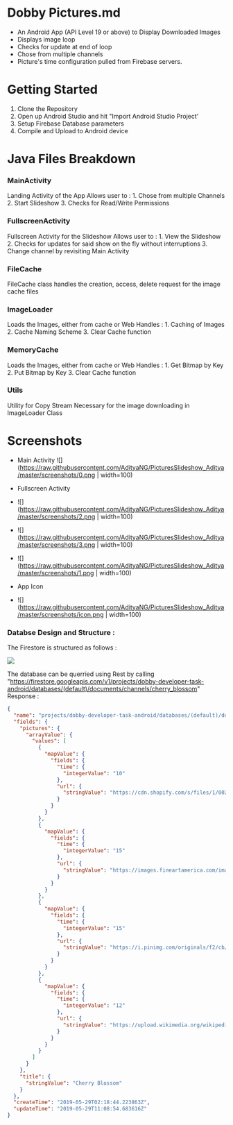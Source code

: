 # Dobby Pictures.md
- An Android App (API Level 19 or above) to Display Downloaded Images
- Displays image loop
- Checks for update at end of loop
- Chose from multiple channels
- Picture's time configuration pulled from Firebase servers.

# Getting Started
1. Clone the Repository
2. Open up Android Studio and hit "Import Android Studio Project'
3. Setup Firebase Database parameters
4. Compile and Upload to Android device


# Java Files Breakdown
### MainActivity
Landing Activity of the App
  Allows user to :
       1. Chose from multiple Channels
       2. Start Slideshow
       3. Checks for Read/Write Permissions
### FullscreenActivity
Fullscreen Activity for the Slideshow
 Allows user to :
       1. View the Slideshow
       2. Checks for updates for said show on the fly without interruptions
       3. Change channel by revisiting Main Activity

### FileCache
FileCache class handles the creation, access, delete request for the image cache files

### ImageLoader
Loads the Images, either from cache or Web
 Handles :
       1. Caching of Images
       2. Cache Naming Scheme
       3. Clear Cache function

### MemoryCache
Loads the Images, either from cache or Web
  Handles :
       1. Get Bitmap by Key
       2. Put Bitmap by Key
       3. Clear Cache function
### Utils
Utility for Copy Stream
 Necessary for the image downloading in ImageLoader Class
# Screenshots
- Main Activity
![](https://raw.githubusercontent.com/AdityaNG/PicturesSlideshow_Aditya/master/screenshots/0.png | width=100)

- Fullscreen Activity
- ![](https://raw.githubusercontent.com/AdityaNG/PicturesSlideshow_Aditya/master/screenshots/2.png | width=100)
- ![](https://raw.githubusercontent.com/AdityaNG/PicturesSlideshow_Aditya/master/screenshots/3.png | width=100)
- ![](https://raw.githubusercontent.com/AdityaNG/PicturesSlideshow_Aditya/master/screenshots/1.png | width=100)


- App Icon
- ![](https://raw.githubusercontent.com/AdityaNG/PicturesSlideshow_Aditya/master/screenshots/icon.png | width=100)


### Databse Design and Structure :
The Firestore is structured as follows : 

![](https://ucb0564f6dcc1af9b354966c5694.previews.dropboxusercontent.com/p/thumb/AAdorveg-v6LE_jIWOHh7wNkhFLYbT3W-4wM0U2aLvn_DWW9NaCtRUe6SxnFdo-vhrHlas1m7VDfSDJ6olSdOvaA4-faOrm3Xc8gtWLfZo268RLE90E-J2OkuME0AzpFu8BwHWUnz8N6iv2HvdT7WWz3JigsDlBkOtFz-W9rNMEr6OKWNxR-uJRD-kKryqORYnSdQH3AgfC9k1kr6TrP0Qabg04J9gzW5RbOAokZmhJt7qMTuuUn9db8stSqWGxptaDc9D4-ARLEXK15VEAl6EIJqeWqQzEKK_NeXzccY-wn2BtsSmNOR9FiCvPA8mUI52WSt__VakfyMwURvL_h6iN9kyH3gYzvtMq5Pj__1qQwpSopyk5TWHcgkcRoZey25Tm4h5e9QvmDDK33ZHkVmME6TzCv15EZpw2mz3mEjxDpvhsmN9NJ-U807x_8OV7Q2361xheSB1KDX56rV0QmlDGh4gBe1JtNK_umj8A0fUoEag/p.png?fv_content=true&size_mode=5)

The database can be querried using Rest by calling "https://firestore.googleapis.com/v1/projects/dobby-developer-task-android/databases/(default)/documents/channels/cherry_blossom"
Response : 

```json
{
  "name": "projects/dobby-developer-task-android/databases/(default)/documents/channels/cherry_blossom",
  "fields": {
    "pictures": {
      "arrayValue": {
        "values": [
          {
            "mapValue": {
              "fields": {
                "time": {
                  "integerValue": "10"
                },
                "url": {
                  "stringValue": "https://cdn.shopify.com/s/files/1/0022/0774/4115/products/shirofugen2_1024x1024@2x.jpg?v=1547238249"
                }
              }
            }
          },
          {
            "mapValue": {
              "fields": {
                "time": {
                  "integerValue": "15"
                },
                "url": {
                  "stringValue": "https://images.fineartamerica.com/images/artworkimages/mediumlarge/1/cherry-blossom-tree-kristine-mueller-griffith.jpg"
                }
              }
            }
          },
          {
            "mapValue": {
              "fields": {
                "time": {
                  "integerValue": "15"
                },
                "url": {
                  "stringValue": "https://i.pinimg.com/originals/f2/cb/22/f2cb22a0a8fa04a51a28d6802c19db8a.jpg"
                }
              }
            }
          },
          {
            "mapValue": {
              "fields": {
                "time": {
                  "integerValue": "12"
                },
                "url": {
                  "stringValue": "https://upload.wikimedia.org/wikipedia/commons/8/87/Cerisiers_en_fleurs_au_parc_de_Sceaux.JPG"
                }
              }
            }
          }
        ]
      }
    },
    "title": {
      "stringValue": "Cherry Blossom"
    }
  },
  "createTime": "2019-05-29T02:18:44.223863Z",
  "updateTime": "2019-05-29T11:08:54.683616Z"
}
```